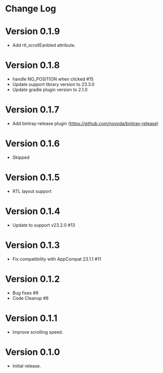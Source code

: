Change Log
==========

# Version 0.1.9
* Add rtl_scrollEanbled attribute.

# Version 0.1.8
* handle NO_POSITION when clicked #15
* Update support library version to 23.3.0
* Update gradle plugin version to 2.1.0

# Version 0.1.7
* Add bintray-release plugin (https://github.com/novoda/bintray-release)

# Version 0.1.6
* Skipped

# Version 0.1.5
* RTL layout support

# Version 0.1.4
* Update to support v23.2.0 #13

# Version 0.1.3
* Fix compatibility with AppCompat 23.1.1 #11

# Version 0.1.2
* Bug fixes #9
* Code Cleanup #8

# Version 0.1.1
* Improve scrolling speed.

# Version 0.1.0
* Initial release.

